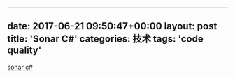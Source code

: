 
---
date: 2017-06-21 09:50:47+00:00
layout: post
title: 'Sonar C#'
categories: 技术
tags:  'code quality'
---

[sonar c# ](https://docs.sonarqube.org/display/SCAN/Analyzing+with+SonarQube+Scanner+for+MSBuild)

